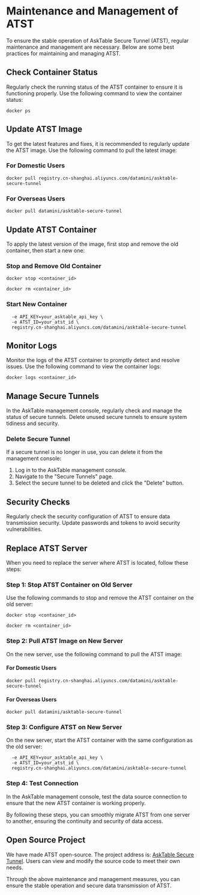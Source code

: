# Maintenance and Management of ATST

To ensure the stable operation of AskTable Secure Tunnel (ATST), regular maintenance and management are necessary. Below are some best practices for maintaining and managing ATST.

## Check Container Status

Regularly check the running status of the ATST container to ensure it is functioning properly. Use the following command to view the container status:

```docker ps```

## Update ATST Image

To get the latest features and fixes, it is recommended to regularly update the ATST image. Use the following command to pull the latest image:

### For Domestic Users

```docker pull registry.cn-shanghai.aliyuncs.com/datamini/asktable-secure-tunnel```

### For Overseas Users

```docker pull datamini/asktable-secure-tunnel```

## Update ATST Container

To apply the latest version of the image, first stop and remove the old container, then start a new one:

### Stop and Remove Old Container

```docker stop <container_id>```

```docker rm <container_id>```

### Start New Container

```docker run -d -P \
  -e API_KEY=your_asktable_api_key \
  -e ATST_ID=your_atst_id \
  registry.cn-shanghai.aliyuncs.com/datamini/asktable-secure-tunnel
```

## Monitor Logs

Monitor the logs of the ATST container to promptly detect and resolve issues. Use the following command to view the container logs:

```docker logs <container_id>```

## Manage Secure Tunnels

In the AskTable management console, regularly check and manage the status of secure tunnels. Delete unused secure tunnels to ensure system tidiness and security.

### Delete Secure Tunnel

If a secure tunnel is no longer in use, you can delete it from the management console:

1. Log in to the AskTable management console.
2. Navigate to the "Secure Tunnels" page.
3. Select the secure tunnel to be deleted and click the "Delete" button.

## Security Checks

Regularly check the security configuration of ATST to ensure data transmission security. Update passwords and tokens to avoid security vulnerabilities.

## Replace ATST Server

When you need to replace the server where ATST is located, follow these steps:

### Step 1: Stop ATST Container on Old Server

Use the following commands to stop and remove the ATST container on the old server:

```docker stop <container_id>```

```docker rm <container_id>```

### Step 2: Pull ATST Image on New Server

On the new server, use the following command to pull the ATST image:

#### For Domestic Users

```docker pull registry.cn-shanghai.aliyuncs.com/datamini/asktable-secure-tunnel```

#### For Overseas Users

```docker pull datamini/asktable-secure-tunnel```

### Step 3: Configure ATST on New Server

On the new server, start the ATST container with the same configuration as the old server:

```docker run -d -P \
  -e API_KEY=your_asktable_api_key \
  -e ATST_ID=your_atst_id \
  registry.cn-shanghai.aliyuncs.com/datamini/asktable-secure-tunnel
```

### Step 4: Test Connection

In the AskTable management console, test the data source connection to ensure that the new ATST container is working properly.

By following these steps, you can smoothly migrate ATST from one server to another, ensuring the continuity and security of data access.

## Open Source Project

We have made ATST open-source. The project address is: [AskTable Secure Tunnel](https://github.com/DataMini/asktable-secure-tunnel). Users can view and modify the source code to meet their own needs.

Through the above maintenance and management measures, you can ensure the stable operation and secure data transmission of ATST.